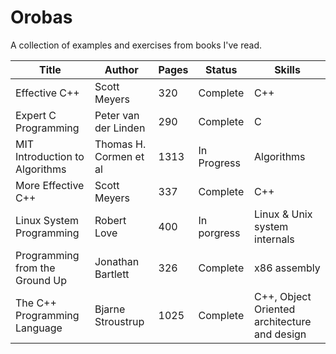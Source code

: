 Orobas
======

A collection of examples and exercises from books I've read.

| Title        | Author           | Pages  | Status | Skills
| ------------- |-------------| -----|--------------|------------|
|  Effective C++	| Scott Meyers		| 320	| Complete | C++
|  Expert C Programming  | Peter van der Linden | 290 | Complete | C
| MIT Introduction to Algorithms      | Thomas H. Cormen et al      |   1313 | In Progress | Algorithms
| More Effective C++	| Scott Meyers		| 337	| Complete | C++
| Linux System Programming | Robert Love 	| 400	| In porgress | Linux & Unix system internals |
| Programming from the Ground Up | Jonathan Bartlett      |   326 | Complete | x86 assembly
| The C++ Programming Language | Bjarne Stroustrup |  1025 | Complete | C++, Object Oriented architecture and design 
